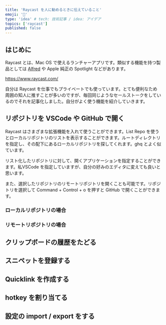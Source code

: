 ```yaml
---
title: 'Raycast を人に勧めるときに伝えていること'
emoji: '🏯'
type: 'idea' # tech: 技術記事 / idea: アイデア
topics: ['raycast']
published: false
---
```


## はじめに

Raycast とは、Mac OS で使えるランチャーアプリです。類似する機能を持つ製品としては [Alfred](https://www.alfredapp.com/) や Apple 純正の Spotlight などがあります。

https://www.raycast.com/

自分は Raycast を仕事でもプライベートでも使っています。とても便利なため周囲の知人に推すことが多いのですが、毎回同じようなセールストークをしているのでそれを記事化しました。自分がよく使う機能を紹介していきます。

## リポジトリを VSCode や GitHub で開く

Raycast はさまざまな拡張機能を入れて使うことができます。List Repo を使うとローカルリポジトリのリストを表示することができます。ルートディレクトリを指定し、その配下にあるローカルリポジトリを探してくれます。ghq とよく似ています。

リスト化したリポジトリに対して、開くアプリケーションを指定することができます。私VSCode を指定していますが、自分の好みのエディタに変えても良いと思います。

また、選択したリポジトリのリモートリポジトリを開くことも可能です。リポジトリを選択して Command + Control + o を押すと GitHub で開くことができます。

### ローカルリポジトリの場合

### リモートリポジトリの場合

## クリップボードの履歴をたどる

## スニペットを登録する

## Quicklink を作成する

## hotkey を割り当てる

## 設定の import / export をする

